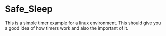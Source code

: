 Safe_Sleep
==========
This is a simple timer example for a linux environment. This should give you a good idea of how timers work and also the important of it. 
